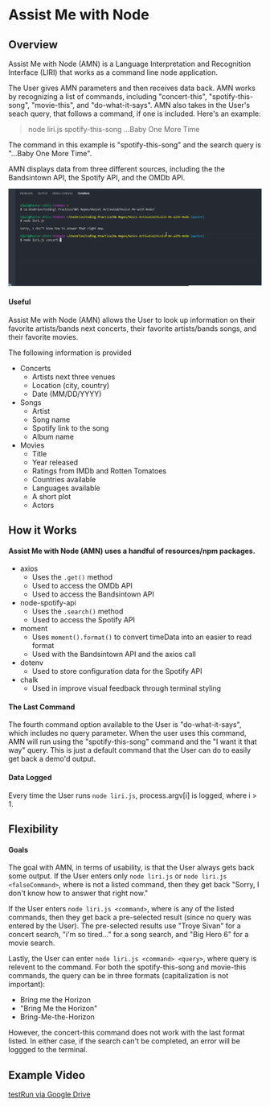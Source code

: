 # Assist Me with Node

## Overview

Assist Me with Node (AMN) is a Language Interpretation and Recognition Interface (LIRI) that works as a command line node application.

The User gives AMN parameters and then receives data back. AMN works by recognizing a list of commands, including "concert-this", "spotify-this-song", "movie-this", and "do-what-it-says". AMN also takes in the User's seach query, that follows a command, if one is included. Here's an example:

> node liri.js spotify-this-song ...Baby One More Time

The command in this example is "spotify-this-song" and the search query is "...Baby One More Time".

AMN displays data from three different sources, including the the Bandsintown API, the Spotify API, and the OMDb API.

![Example of AMN](/images/twoGif.gif)

#### Useful

Assist Me with Node (AMN) allows the User to look up information on their favorite artists/bands next concerts, their favorite artists/bands songs, and their favorite movies.

The following information is provided
- Concerts
  - Artists next three venues
  - Location (city, country)
  - Date (MM/DD/YYYY)
- Songs
  - Artist
  - Song name
  - Spotify link to the song
  - Album name
- Movies
  - Title
  - Year released
  - Ratings from IMDb and Rotten Tomatoes
  - Countries available
  - Languages available
  - A short plot
  - Actors

## How it Works

#### Assist Me with Node (AMN) uses a handful of resources/npm packages.
- axios
  - Uses the `.get()` method
  - Used to access the OMDb API
  - Used to access the Bandsintown API
- node-spotify-api
  - Uses the `.search()` method
  - Used to access the Spotify API
- moment
  - Uses `moment().format()` to convert timeData into an easier to read format
  - Used with the Bandsintown API and the axios call
- dotenv
  - Used to store configuration data for the Spotify API
- chalk
  - Used in improve visual feedback through terminal styling
  
#### The Last Command
The fourth command option available to the User is "do-what-it-says", which includes no query parameter. When the user uses this command, AMN will run using the "spotify-this-song" command and the "I want it that way" query. This is just a default command that the User can do to easily get back a demo'd output.

#### Data Logged
Every time the User runs `node liri.js`, process.argv[i] is logged, where i > 1. 

## Flexibility

#### Goals
The goal with AMN, in terms of usability, is that the User always gets back some output. If the User enters only `node liri.js` or `node liri.js <falseCommand>`, where <falseCommand> is not a listed command, then they get back "Sorry, I don't know how to answer that right now."

If the User enters `node liri.js <command>`, where <command> is any of the listed commands, then they get back a pre-selected result (since no query was entered by the User). The pre-selected results use "Troye Sivan" for a concert search, "i'm so tired..." for a song search, and "Big Hero 6" for a movie search.

Lastly, the User can enter `node liri.js <command> <query>`, where query is relevent to the command. For both the spotify-this-song and movie-this commands, the query can be in three formats (capitalization is not important):
- Bring me the Horizon
- "Bring Me the Horizon"
- Bring-Me-the-Horizon

However, the concert-this command does not work with the last format listed. In either case, if the search can't be completed, an error will be loggged to the terminal.

## Example Video

[testRun via Google Drive](https://drive.google.com/file/d/1VGKbhgTSrJ28NApq0AYeN44g0QdD8dD8/view)

